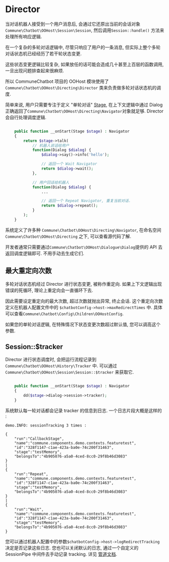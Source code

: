 # Director

当对话机器人接受到一个用户消息后, 会通过它还原出当前的会话对象```Commune\Chatbot\OOHost\Session\Session```, 然后调用```Session::handle()``` 方法来处理所有响应逻辑.

在一个复杂的多轮对话逻辑中, 尽管只响应了用户的一条消息, 但实际上整个多轮对话状态机已经经历了若干轮状态变更.

这些状态变更逻辑比较复杂, 如果放任的话可能会造成几十甚至上百层的函数调用, 一旦出现问题排查起来很麻烦.

所以 CommuneChatbot 项目的 OOHost 模块使用了 ```Commune\Chatbot\OOHost\Directing\Director``` 类来负责做多轮对话状态机的调度.

简单来说, 用户只需要专注于定义 "单轮对话" [Stage](/docs/dm/stage.md), 在上下文逻辑中通过 Dialog 正确返回了```Commune\Chatbot\OOHost\Directing\Navigator```对象就足够. Director 会自行处理调度逻辑.

```php

    public function __onStart(Stage $stage) : Navigator
    {
        return $stage->talk(
            // 机器人说话给用户
            function(Dialog $dialog) {
                $dialog->say()->info('hello');

                // 返回一个 Wait Navigator
                return $dialog->wait();
            },

            // 用户回话给机器人
            function(Dialog $dialog) {
                ...

                // 返回一个 Repeat Navigator, 重复当前对话.
                return $dialog->repeat();
            }
        );
    }
```

系统定义了许多种 ```Commune\Chatbot\OOHost\Directing\Navigator```, 在命名空间```Commune\Chatbot\OOHost\Directing``` 之下, 可以查看源代码了解.

开发者通常只需要通过```Commune\Chatbot\OOHost\Dialogue\Dialog```提供的 API 去返回调度逻辑即可. 不用手动去生成它们.

## 最大重定向次数

多轮对话状态机经过 Director 进行状态变更, 被称作重定向. 如果上下文逻辑出现错误的死循环, 理论上重定向会一直循环下去.

因此需要设定重定向的最大次数, 超过次数就抛出异常, 终止会话. 这个重定向次数定义在机器人配置文件中的 ```$chatbotConfig->host->maxRedirectTimes``` 中. 具体可以查看```Commune\Chatbot\Config\Children\OOHostConfig```.

如果您的单轮对话逻辑, 在特殊情况下状态变更次数超过默认值, 您可以调高这个参数.


## Session::$tracker

Director 进行状态调度时, 会把运行流程记录到 ```Commune\Chatbot\OOHost\History\Tracker``` 中. 可以通过 ```Commune\Chatbot\OOHost\Session\Session::$tracker``` 来获取它.

```php

    public function __onStart(Stage $stage) : Navigator
    {
        dd($stage->dialog->session->tracker);
    }

```

系统默认每一轮对话都会记录 tracker 的信息到日志. 一个日志片段大概是这样的 :

```
demo.INFO: sessionTracking 3 times :

{
    "run":"CallbackStage",
    "name":"commune.components.demo.contexts.featuretest",
    "id":"328f1147-c1ae-423a-ba0e-74c200f31463",
    "stage":"testMemory",
    "belongsTo":"4b905076-a5a0-4ced-8cc0-29f8b46d3083"
}
|
{
    "run":"Repeat",
    "name":"commune.components.demo.contexts.featuretest",
    "id":"328f1147-c1ae-423a-ba0e-74c200f31463",
    "stage":"testMemory",
    "belongsTo":"4b905076-a5a0-4ced-8cc0-29f8b46d3083"
}
|
{
    "run":"Wait",
    "name":"commune.components.demo.contexts.featuretest",
    "id":"328f1147-c1ae-423a-ba0e-74c200f31463",
    "stage":"testMemory",
    "belongsTo":"4b905076-a5a0-4ced-8cc0-29f8b46d3083"
}
```

您可以通过机器人配置中的参数```$chatbotConfig->host->logRedirectTracking``` 决定是否记录这些日志. 您也可以关闭默认的日志, 通过一个自定义的 SessionPipe 中间件去手动记录 tracking. 详见 [管道文档](/docs/engineer/pipeline.md).